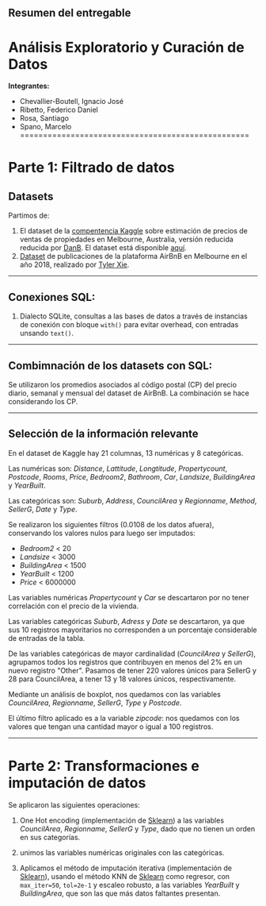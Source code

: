 
## Resumen del entregable
# Análisis Exploratorio y Curación de Datos

**Integrantes:**
- Chevallier-Boutell, Ignacio José
- Ribetto, Federico Daniel
- Rosa, Santiago
- Spano, Marcelo
==================================================

# Parte 1: Filtrado de datos

## Datasets

Partimos de:
1. El dataset de la [compentencia Kaggle](https://www.kaggle.com/dansbecker/melbourne-housing-snapshot) sobre estimación de precios de ventas de propiedades en Melbourne, Australia, versión reducida reducida por [DanB](https://www.kaggle.com/dansbecker). El dataset está disponible [aquí](https://cs.famaf.unc.edu.ar/~mteruel/datasets/diplodatos/melb_data.csv).
2. [Dataset](https://www.kaggle.com/tylerx/melbourne-airbnb-open-data?select=cleansed_listings_dec18.csv) de publicaciones de la plataforma AirBnB en Melbourne en el año 2018, realizado por [Tyler Xie](https://www.kaggle.com/tylerx).

--------------------------------------------------

## Conexiones SQL:
1. Dialecto SQLite, consultas a las bases de datos a través de instancias de conexión con bloque `with()` para evitar overhead, con entradas unsando `text()`.

--------------------------------------------------

## Combimnación de los datasets con SQL:
Se utilizaron los promedios asociados al código postal (CP) del precio diario, semanal y mensual del dataset de AirBnB. La combinación se hace considerando los CP.

--------------------------------------------------
## Selección de la información relevante

En el dataset de Kaggle hay 21 columnas, 13 numéricas y 8 categóricas.

Las numéricas son: _Distance_, _Lattitude_, _Longtitude_, _Propertycount_, _Postcode_, _Rooms_, _Price_, _Bedroom2_, _Bathroom_, _Car_, _Landsize_, _BuildingArea_ y _YearBuilt_.

Las categóricas son: _Suburb_, _Address_, _CouncilArea_ y _Regionname_, _Method_, _SellerG_, _Date_ y _Type_.

Se realizaron los siguientes filtros (0.0108 de los datos afuera), conservando los valores nulos para luego ser imputados:

* _Bedroom2_ < 20
* _Landsize_ < 3000
* _BuildingArea_ < 1500
* _YearBuilt_ < 1200
* _Price_ < 6000000

Las variables numéricas _Propertycount_ y _Car_ se descartaron por no tener correlación con el precio de la vivienda.

Las variables categóricas _Suburb_,  _Adress_ y  _Date_ se descartaron, ya que sus 10 registros mayoritarios no corresponden a un porcentaje considerable de entradas de la tabla.


 De las variables categóricas de mayor cardinalidad (_CouncilArea_ y _SellerG_), agrupamos todos los registros que contribuyen en menos del 2% en un nuevo registro "Other". Pasamos de tener 220 valores únicos para SellerG y 28 para CouncilArea, a tener 13 y 18 valores únicos, respectivamente.

Mediante un análisis de boxplot, nos quedamos con las variables _CouncilArea_, _Regionname_, _SellerG_, _Type_ y _Postcode_.

El último filtro aplicado es a la variable _zipcode_: nos quedamos con los valores que tengan una cantidad mayor o igual a 100 registros.

----------------------------------------------------------------------------------------------------

# Parte 2: Transformaciones e imputación de datos

Se aplicaron las siguientes operaciones:
1. One Hot encoding (implementación de [Sklearn](https://scikit-learn.org/stable/modules/generated/sklearn.preprocessing.OneHotEncoder.html)) a las variables _CouncilArea_, _Regionname_, _SellerG_ y _Type_, dado que no tienen un orden en sus categorías.

2. unimos las variables numéricas originales con las categóricas.

3. Aplicamos el método de imputación iterativa (implementación de [Sklearn](https://scikit-learn.org/stable/modules/generated/sklearn.impute.IterativeImputer.html)), usando el método KNN de [Sklearn](https://scikit-learn.org/stable/modules/generated/sklearn.neighbors.KNeighborsRegressor.html) como regresor, con `max_iter=50`, `tol=2e-1` y escaleo robusto, a las variables _YearBuilt_ y _BuildingArea_, que son las que más datos faltantes presentan.
